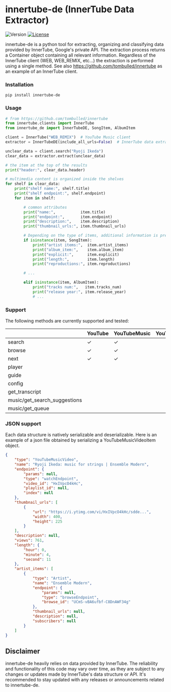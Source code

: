 # innertube-de (InnerTube Data Extractor)
![Version](https://img.shields.io/badge/version-1.0.1-blue)
[![License](https://img.shields.io/badge/License-MIT-blue.svg)](https://en.wikipedia.org/wiki/MIT_License)

innertube-de is a python tool for extracting, organizing and classifying data provided by InnerTube, Google's private API.
The extraction process returns a Container object containing all relevant information.
Regardless of the InnerTube client (WEB, WEB_REMIX, etc...) the extraction is performed using a single method.
See also https://github.com/tombulled/innertube as an example of an InnerTube client.
### Installation
```shell
pip install innertube-de
```

### Usage

```python 
# from https://github.com/tombulled/innertube
from innertube.clients import InnerTube
from innertube_de import InnerTubeDE, SongItem, AlbumItem

client = InnerTube("WEB_REMIX")  # YouTube Music client
extractor = InnerTubeDE(include_all_urls=False)  # InnerTube data extractor 

unclear_data = client.search("Ryoji Ikeda")
clear_data = extractor.extract(unclear_data)

# the item at the top of the results
print("header:", clear_data.header)

# multimedia content is organized inside the shelves
for shelf in clear_data:
    print("shelf name:", shelf.title)
    print("shelf endpoint:", shelf.endpoint)
    for item in shelf:

        # common attributes
        print("name:",           item.title)
        print("endpoint:",       item.endpoint)
        print("description:",    item.description)
        print("thumbnail_urls:", item.thumbnail_urls)

        # Depending on the type of items, additional information is present.
        if isinstance(item, SongItem):
            print("artist items:",  item.artist_items)
            print("album_item:",    item.album_item)
            print("explicit:",      item.explicit)
            print("length:",        item.length)
            print("reproductions:", item.reproductions)

        # ...

        elif isinstance(item, AlbumItem):
            print("tracks num:",   item.tracks_num)
            print("release year:", item.release_year)
            # ...
```

### Support
The following methods are currently supported and tested:

|                              | YouTube | YouTubeMusic | YouTubeKids | YouTubeStudio |
|------------------------------|---------|--------------|-------------|---------------|
| search                       | &check; | &check;      |             |               |
| browse                       | &check; | &check;      |             |               |
| next                         | &check; | &check;      |             |               |
| player                       |         |              |             |               |
| guide                        |         |              |             |               |
| config                       |         |              |             |               |
| get_transcript               |         |              |             |               |
| music/get_search_suggestions |         |              |             |               |
| music/get_queue              |         |              |             |               |


### JSON support
Each data structure is natively serializable and deserializable.
Here is an example of a json file obtained by serializing a YouTubeMusicVideoItem object.
```json
{
    "type": "YouTubeMusicVideo", 
    "name": "Ryoji Ikeda: music for strings | Ensemble Modern", 
    "endpoint": {
        "params": null,
        "type": "watchEndpoint",
        "video_id": "HxIVpcO4kHc",
        "playlist_id": null,
        "index": null
    },
    "thumbnail_urls": [
        {
            "url": "https://i.ytimg.com/vi/HxIVpcO4kHc/sdde...",
            "width": 400,
            "height": 225
        }
    ],
    "description": null,
    "views": 761,
    "length": {
        "hour": 0,
        "minute": 4,
        "second": 11
    },
    "artist_items": [
        {
            "type": "Artist",
            "name": "Ensemble Modern",
            "endpoint": {
                "params": null,
                "type": "browseEndpoint",
                "browse_id": "UCmS-vBA6ufbf-C8DnAWF34g"
            },
            "thumbnail_urls": null,
            "description": null,
            "subscribers": null
        }
    ]
}
```

## Disclaimer
innertube-de heavily relies on data provided by InnerTube. The reliability and functionality of this code may vary over time, as they are subject to any changes or updates made by InnerTube's data structure or API. 
It's recommended to stay updated with any releases or announcements related to innertube-de.
